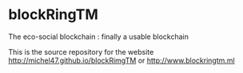 # blockRingTM
The eco-social blockchain : finally a usable blockchain

This is the source repository for the website <http://michel47.github.io/blockRimgTM> or <http://www.blockringtm.ml> 
